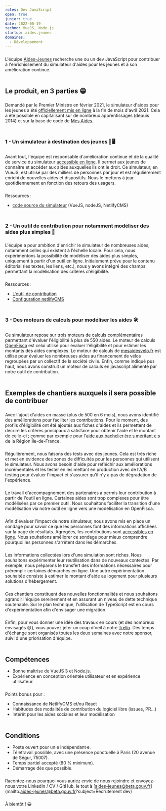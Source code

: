 ```yaml
---
roles: Dev JavaScript
open: true
junior: true
date: 2022-05-19
techno: VueJS, Node.js
startup: aides.jeunes
domaines:
  - Développement
---
```


L'équipe [Aides-Jeunes](https://beta.gouv.fr/startups/aides.jeunes.html) recherche une ou un dev JavaScript pour contribuer à l'enrichissement du simulateur d'aides pour les jeunes et à son amélioration continue.

<!--more-->

<style type="text/css">
p {
      margin: 1.5rem 0 0 0;
}

h2, h3 {
      margin: 3rem 0 1rem 0;
}
</style>


## Le produit, en 3 parties 😁

Demandé par le Premier Ministre en février 2021, le simulateur d'aides pour les jeunes a été [officiellement mis en ligne](https://twitter.com/JeanCASTEX/status/1387065585859715074) à la fin de mois d'avril 2021. Cela a été possible en capitalisant sur de nombreux apprentissages (depuis 2014) et sur la base de code de [Mes Aides](https://beta.gouv.fr/startups/mes-aides.html).


### 1 - Un simulateur à destination des jeunes 📱🖥

Avant tout, l'équipe est responsable d'amélioration continue et de la qualité de service du simulateur [accessible en ligne](https://mes-aides.1jeune1solution.beta.gouv.fr/). Il permet aux jeunes de connaître et accéder aux aides auxquelles ils ont le droit. Ce simulateur, en VueJS, est utilisé par des milliers de personnes par jour et est régulièrement enrichi de nouvelles aides et dispositifs. Nous le mettons à jour quotidiennement en fonction des retours des usagers.

Ressources :
- [code source du simulateur](https://github.com/betagouv/aides-jeunes) (VueJS, nodeJS, NetlifyCMS)


### 2 - Un outil de contribution pour notamment modéliser des aides plus simples 📝

L'équipe a pour ambition d'enrichir le simulateur de nombreuses aides, notamment celles qui existent à l'échelle locale. Pour cela, nous expérimentons la possibilité de modéliser des aides plus simples, uniquement à partir d'un outil en ligne. Initialement prévu pour le contenu éditorial (les textes, les liens, etc.), nous y avons intégré des champs permettant la modélisation des critères d'éligibilité.

Ressources :
- [L'outil de contribution](https://contribuer-aides-jeunes.netlify.app/)
- [Configuration netlifyCMS](https://github.com/betagouv/aides-jeunes/blob/master/contribuer/public/admin/config.yml)


### 3 - Des moteurs de calculs pour modéliser les aides 🛠

Ce simulateur repose sur trois moteurs de calculs complémentaires permettant d'évaluer l'éligibilité à plus de 550 aides. Le moteur de calculs [OpenFisca](https://openfisca.org/) est celui utilisé pour évaluer l'éligibilité et pour estimer les montants des aides complexes. Le moteur de calculs de [mesaidesvelo.fr](https://mesaidesvelo.fr/) est utilisé pour évaluer les nombreuses aides au financement de vélos regroupées par un collectif de la société civile. Enfin, comme indiqué pus haut, nous avons construit un moteur de calculs en javascript alimenté par notre outil de contribution.


## Exemples de chantiers auxquels il sera possible de contribuer


Avec l'ajout d'aides en masse (plus de 500 en 6 mois), nous avons identifié des améliorations pour faciliter les contributions. Pour le moment, des profils d'éligibilité ont été ajoutés aux fiches d'aides et ils permettent de décrire les critères principaux à satisfaire pour obtenir l'aide et le montant de celle-ci ; comme par exemple pour l'[aide aux bachelier·ère·s méritant·e·s](https://contribuer-aides-jeunes.netlify.app/admin/#/collections/benefits/entries/ile-de-france-aide-aux-bacheliers-meritants) de la Région Île-de-France.


Régulièrement, nous faisons des tests avec des jeunes. Cela est très riche et met en évidence des zones de difficultés pour les personnes qui utilisent le simulateur. Nous avons besoin d'aide pour réfléchir aux améliorations incrémentales et les tester en les mettant en production avec de l'A/B testing pour évaluer l'impact et s'assurer qu'il n'y a pas de dégradation de l'expérience.


Le travail d'accompagnement des partenaires a permis leur contribution à partir de l'outil en ligne. Certaines aides sont trop complexes pour être modélisées par ce premier outil. Nous souhaitons faciliter la transition d'une modélisation via notre outil en ligne vers une modélisation en OpenFisca.


Afin d'évaluer l'impact de notre simulateur, nous avons mis en place un sondage pour savoir ce que les personnes font des informations affichées sur la page de résultats. Agrégées, les contributions sont [accessibles en ligne](https://betagouv.github.io/mes-aides-analytics/). Nous souhations améliorer ce sondage pour mieux comprendre pourquoi les personnes s'arrêtent dans les démarches.


Les informations collectées lors d'une simulation sont riches. Nous souhaitons expérimenter leur réutilisation dans de nouveaux contextes. Par exemple, nous préparons le transfert des informations nécessaires pour préremplir certaines démarches en ligne. Une autre expérimentation souhaitée consiste à estimer le montant d'aide au logement pour plusieurs solutions d'hébergement.


Ces chantiers constituent des nouvelles fonctionnalités et nous souhaitons agrandir l'équipe sereinement et en assurant un niveau de dette technique soutenable. Sur le plan technique, l'utilisation de TypeScript est en cours d'expérimentation afin d'envisager une migration.


Enfin, pour vous donner une idée des travaux en cours (et des nombreux envisagés 😅), vous pouvez jeter un coup d'oeil à notre [Trello](https://trello.com/b/b3tqaHSD/aides-jeunes). Des temps d'échange sont organisés toutes les deux semaines avec notre sponsor, suivi d'une priorisation d'équipe.


## Compétences

- Bonne maîtrise de VueJS 3 et Node.js.
- Expérience en conception orientée utilisateur et en expérience utilisateur.


Points bonus pour :
- Connaissance de NetlifyCMS et/ou React
- Habitudes des modalités de contribution du logiciel libre (issues, PR…)
- Intérêt pour les aides sociales et leur modélisation


## Conditions

- Poste ouvert pour un·e indépendant·e.
- Télétravail possible, avec une présence ponctuelle à Paris (20 avenue de Ségur, 75007).
- Temps partiel accepté (80 % minimum).
- Démarrage dès que possible.

Racontez-nous pourquoi vous auriez envie de nous rejoindre et envoyez-nous votre LinkedIn / CV / GitHub, le tout à [aides-jeunes@beta.gouv.fr](mailto:aides-jeunes@beta.gouv.fr?subject=Recrutement dev)

À bientôt ! 😀
